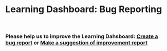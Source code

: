 # Learning Dashboard: Bug Reporting
<br>

### Please help us to improve the Learning Dahsboard: [Create a bug report](https://github.com/Learning-Dashboard/Bug-Reporting/issues/new?assignees=&labels=&template=bug_report.md&title=) or [Make a suggestion of improvement report](https://github.com/Learning-Dashboard/Bug-Reporting/issues/new?assignees=&labels=&template=improvement_report.md&title=)
